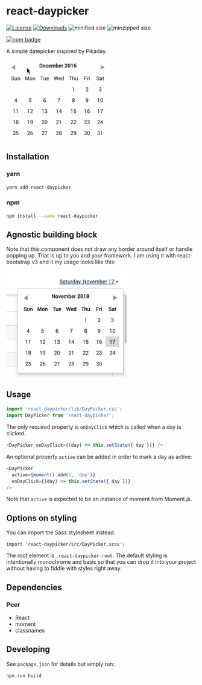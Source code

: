 # react-daypicker

[![License][license-image]][license-url]
[![Downloads][downloads-image]][downloads-url]
![minified size](https://badgen.net/bundlephobia/min/react-daypicker)
![minzipped size](https://badgen.net/bundlephobia/minzip/react-daypicker)

[![npm badge][npm-badge-png]][package-url]

A simple datepicker inspired by Pikaday.

![DayPicker](react-daypicker.gif)

## Installation

### yarn
```sh
yarn add react-daypicker
```

### npm
```sh
npm install --save react-daypicker
```

## Agnostic building block

Note that this component does not draw any border around itself or handle popping
up. That is up to you and your framework. I am using it with react-bootstrap v3
and it my usage looks like this:

![Usage](usage.png)

## Usage

```javascript
import 'react-daypicker/lib/DayPicker.css';
import DayPicker from 'react-daypicker';
```

The only required property is `onDayClick` which is called when a day is clicked.

```javascript
<DayPicker onDayClick={(day) => this.setState({ day })} />
```

An optional property `active` can be added in order to mark a day as active:

```javascript
<DayPicker
  active={moment().add(1, 'day')}
  onDayClick={(day) => this.setState({ day })}
/>
```

Note that `active` is expected to be an instance of moment from Moment.js.

## Options on styling

You can import the Sass stylesheet instead:

```
import 'react-daypicker/src/DayPicker.scss';
```

The root element is `.react-daypicker-root`. The default styling is
intentionally monochrome and basic so that you can drop it into your project
without having to fiddle with styles right away.

## Dependencies

### Peer

* React
* moment
* classnames

## Developing

See `package.json` for details but simply run:

```sh
npm run build
```
[package-url]: https://npmjs.org/package/react-daypicker
[npm-version-svg]: http://versionbadg.es/cymen/react-daypicker.svg
[npm-badge-png]: https://nodei.co/npm/react-daypicker.png?downloads=true&stars=true
[license-image]: http://img.shields.io/npm/l/react-daypicker.svg
[license-url]: LICENSE
[downloads-image]: http://img.shields.io/npm/dm/react-daypicker.svg
[downloads-url]: http://npm-stat.com/charts.html?package=react-daypicker
